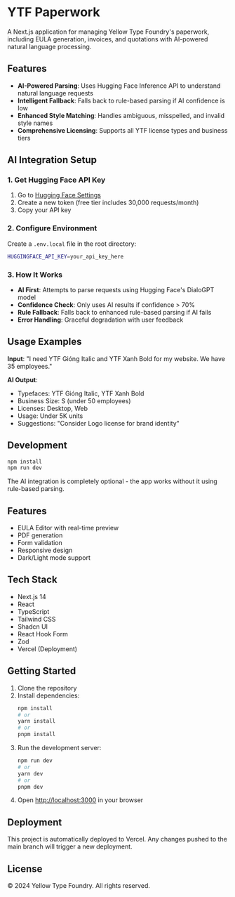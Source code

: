# YTF Paperwork

A Next.js application for managing Yellow Type Foundry's paperwork, including EULA generation, invoices, and quotations with AI-powered natural language processing.

## Features

- **AI-Powered Parsing**: Uses Hugging Face Inference API to understand natural language requests
- **Intelligent Fallback**: Falls back to rule-based parsing if AI confidence is low
- **Enhanced Style Matching**: Handles ambiguous, misspelled, and invalid style names
- **Comprehensive Licensing**: Supports all YTF license types and business tiers

## AI Integration Setup

### 1. Get Hugging Face API Key
1. Go to [Hugging Face Settings](https://huggingface.co/settings/tokens)
2. Create a new token (free tier includes 30,000 requests/month)
3. Copy your API key

### 2. Configure Environment
Create a `.env.local` file in the root directory:
```bash
HUGGINGFACE_API_KEY=your_api_key_here
```

### 3. How It Works
- **AI First**: Attempts to parse requests using Hugging Face's DialoGPT model
- **Confidence Check**: Only uses AI results if confidence > 70%
- **Rule Fallback**: Falls back to enhanced rule-based parsing if AI fails
- **Error Handling**: Graceful degradation with user feedback

## Usage Examples

**Input**: "I need YTF Gióng Italic and YTF Xanh Bold for my website. We have 35 employees."

**AI Output**:
- Typefaces: YTF Gióng Italic, YTF Xanh Bold
- Business Size: S (under 50 employees)
- Licenses: Desktop, Web
- Usage: Under 5K units
- Suggestions: "Consider Logo license for brand identity"

## Development

```bash
npm install
npm run dev
```

The AI integration is completely optional - the app works without it using rule-based parsing.

## Features

- EULA Editor with real-time preview
- PDF generation
- Form validation
- Responsive design
- Dark/Light mode support

## Tech Stack

- Next.js 14
- React
- TypeScript
- Tailwind CSS
- Shadcn UI
- React Hook Form
- Zod
- Vercel (Deployment)

## Getting Started

1. Clone the repository
2. Install dependencies:
   ```bash
   npm install
   # or
   yarn install
   # or
   pnpm install
   ```
3. Run the development server:
   ```bash
   npm run dev
   # or
   yarn dev
   # or
   pnpm dev
   ```
4. Open [http://localhost:3000](http://localhost:3000) in your browser

## Deployment

This project is automatically deployed to Vercel. Any changes pushed to the main branch will trigger a new deployment.

## License

© 2024 Yellow Type Foundry. All rights reserved.
